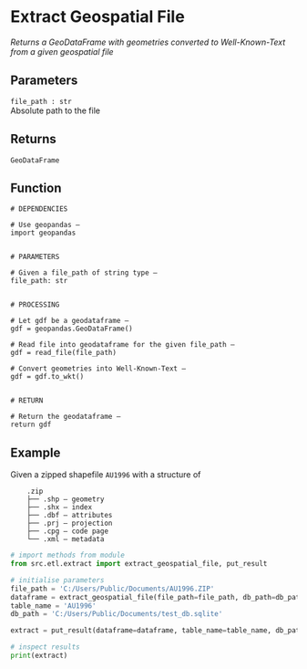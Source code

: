<!--docs\etl\extract\extract_geospatial_file.md-->



Extract Geospatial File
=======================

*Returns a GeoDataFrame with geometries converted to Well-Known-Text 
from a given geospatial file* 


Parameters
----------

```file_path : str```  
    Absolute path to the file


Returns
-------
```GeoDataFrame```  


Function 
-------- 
  
``` 
# DEPENDENCIES 

# Use geopandas —
import geopandas


# PARAMETERS 

# Given a file_path of string type —
file_path: str


# PROCESSING

# Let gdf be a geodataframe —
gdf = geopandas.GeoDataFrame()

# Read file into geodataframe for the given file_path — 
gdf = read_file(file_path) 

# Convert geometries into Well-Known-Text —
gdf = gdf.to_wkt() 


# RETURN 

# Return the geodataframe — 
return gdf
```


Example
-------

Given a zipped shapefile `AU1996` with a structure of 

```
    .zip
    ├── .shp — geometry
    ├── .shx — index 
    ├── .dbf — attributes
    ├── .prj — projection
    ├── .cpg — code page
    └── .xml — metadata
```

```python 
# import methods from module 
from src.etl.extract import extract_geospatial_file, put_result

# initialise parameters  
file_path = 'C:/Users/Public/Documents/AU1996.ZIP' 
dataframe = extract_geospatial_file(file_path=file_path, db_path=db_path, table_alias=table_alias) 
table_name = 'AU1996'
db_path = 'C:/Users/Public/Documents/test_db.sqlite' 

extract = put_result(dataframe=dataframe, table_name=table_name, db_path)

# inspect results 
print(extract)
```

<br>
